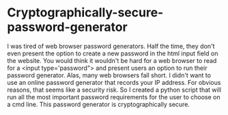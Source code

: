 # Cryptographically-secure-password-generator
I was tired of web browser password generators. Half the time, they don't even present the option to create a new password in the html input field on the website. You would think it wouldn't be hard for a web browser to read for a <input type='password"> and present users an option to run their password generator. Alas, many web browsers fall short. 
I didn't want to use an online password generator that records your IP address. 
For obvious reasons, that seems like a security risk.
So I created a python script that will run all the most important password requirements for the user to choose on a cmd line. This password generator is cryptographically secure. 
